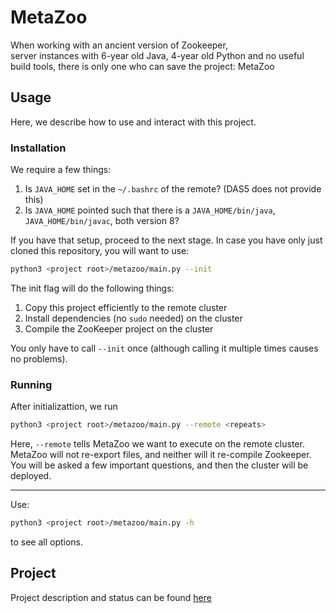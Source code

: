 # MetaZoo

When working with
an ancient version of Zookeeper,  
server instances with 6-year old Java, 4-year old Python and no useful build tools,
there is only one who can save the project: MetaZoo

## Usage
Here, we describe how to use and interact with this project.

### Installation
We require a few things:
 1. Is `JAVA_HOME` set in the `~/.bashrc` of the remote? (DAS5 does not provide this)
 2. Is `JAVA_HOME` pointed such that there is a `JAVA_HOME/bin/java`, `JAVA_HOME/bin/javac`, both version 8?

If you have that setup, proceed to the next stage.
In case you have only just cloned this repository, you will want to use:
```bash
python3 <project root>/metazoo/main.py --init
```
The init flag will do the following things:
 1. Copy this project efficiently to the remote cluster
 2. Install dependencies (no `sudo` needed) on the cluster
 3. Compile the ZooKeeper project on the cluster

You only have to call `--init` once (although calling it multiple times causes no problems).

### Running
After initializattion, we run 
```bash
python3 <project root>/metazoo/main.py --remote <repeats>
```
Here, `--remote` tells MetaZoo we want to execute on the remote cluster.
MetaZoo will not re-export files, and neither will it re-compile Zookeeper.
You will be asked a few important questions, and then the cluster will be deployed.

___

Use:
```bash
python3 <project root>/metazoo/main.py -h
```
to see all options.


## Project
Project description and status can be found [here](PROJECT.md)